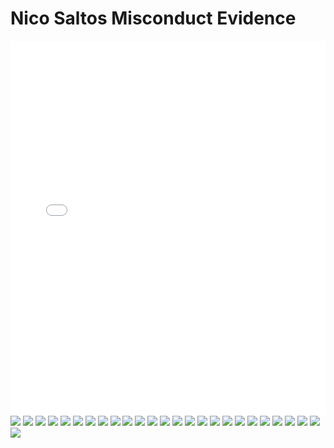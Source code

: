 
<html lang="en">
<head>
    <meta charset="UTF-8">
    <meta name="viewport" content="width=device-width, initial-scale=1.0">
    <title>Nico Saltos Misconduct Evidence Document</title>
</head>
<body>
    <h1>Nico Saltos Misconduct Evidence</h1>
    <embed src="Nico Saltos Misconduct Evidence.pdf" type="application/pdf" width="100%" height="600px" />
    <img src="1.png" />
    <img src="2.png" />
    <img src="3.png" />
    <img src="4.png" />
    <img src="5.png" />
    <img src="6.png" />
    <img src="7.png" />
    <img src="8.png" />
    <img src="9.png" />
    <img src="10.png" />
    <img src="11.png" />
    <img src="12.png" />
    <img src="13.png" />
    <img src="14.png" />
    <img src="15.png" />
    <img src="16.png" />
    <img src="17.png" />
    <img src="18.png" />
    <img src="19.png" />
    <img src="20.png" />
    <img src="21.png" />
    <img src="22.png" />
    <img src="23.png" />
    <img src="24.png" />
    <img src="25.png" />
    <img src="26.png" />
</body>
</html>
